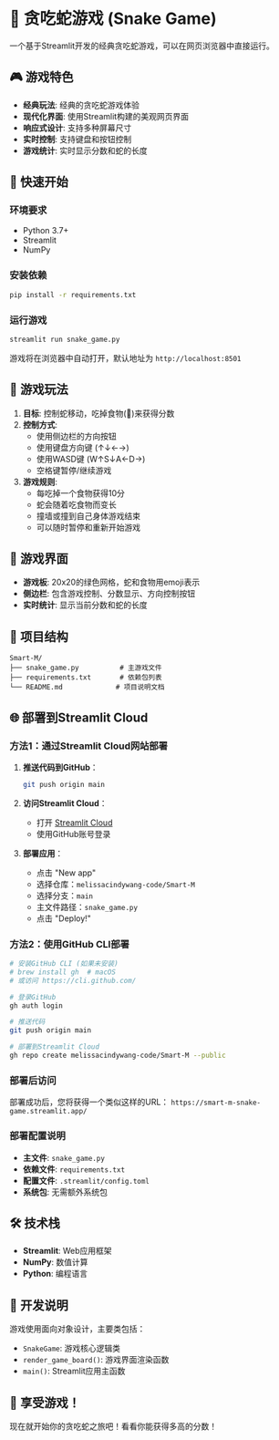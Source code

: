 # 🐍 贪吃蛇游戏 (Snake Game)

一个基于Streamlit开发的经典贪吃蛇游戏，可以在网页浏览器中直接运行。

## 🎮 游戏特色

- **经典玩法**: 经典的贪吃蛇游戏体验
- **现代化界面**: 使用Streamlit构建的美观网页界面
- **响应式设计**: 支持多种屏幕尺寸
- **实时控制**: 支持键盘和按钮控制
- **游戏统计**: 实时显示分数和蛇的长度

## 🚀 快速开始

### 环境要求

- Python 3.7+
- Streamlit
- NumPy

### 安装依赖

```bash
pip install -r requirements.txt
```

### 运行游戏

```bash
streamlit run snake_game.py
```

游戏将在浏览器中自动打开，默认地址为 `http://localhost:8501`

## 🎯 游戏玩法

1. **目标**: 控制蛇移动，吃掉食物(🍎)来获得分数
2. **控制方式**:
   - 使用侧边栏的方向按钮
   - 使用键盘方向键 (↑↓←→)
   - 使用WASD键 (W↑S↓A←D→)
   - 空格键暂停/继续游戏
3. **游戏规则**:
   - 每吃掉一个食物获得10分
   - 蛇会随着吃食物而变长
   - 撞墙或撞到自己身体游戏结束
   - 可以随时暂停和重新开始游戏

## 🎨 游戏界面

- **游戏板**: 20x20的绿色网格，蛇和食物用emoji表示
- **侧边栏**: 包含游戏控制、分数显示、方向控制按钮
- **实时统计**: 显示当前分数和蛇的长度

## 📁 项目结构

```
Smart-M/
├── snake_game.py          # 主游戏文件
├── requirements.txt       # 依赖包列表
└── README.md             # 项目说明文档
```

## 🌐 部署到Streamlit Cloud

### 方法1：通过Streamlit Cloud网站部署

1. **推送代码到GitHub**：
   ```bash
   git push origin main
   ```

2. **访问Streamlit Cloud**：
   - 打开 [Streamlit Cloud](https://share.streamlit.io/)
   - 使用GitHub账号登录

3. **部署应用**：
   - 点击 "New app"
   - 选择仓库：`melissacindywang-code/Smart-M`
   - 选择分支：`main`
   - 主文件路径：`snake_game.py`
   - 点击 "Deploy!"

### 方法2：使用GitHub CLI部署

```bash
# 安装GitHub CLI (如果未安装)
# brew install gh  # macOS
# 或访问 https://cli.github.com/

# 登录GitHub
gh auth login

# 推送代码
git push origin main

# 部署到Streamlit Cloud
gh repo create melissacindywang-code/Smart-M --public
```

### 部署后访问

部署成功后，您将获得一个类似这样的URL：
`https://smart-m-snake-game.streamlit.app/`

### 部署配置说明

- **主文件**: `snake_game.py`
- **依赖文件**: `requirements.txt`
- **配置文件**: `.streamlit/config.toml`
- **系统包**: 无需额外系统包

## 🛠️ 技术栈

- **Streamlit**: Web应用框架
- **NumPy**: 数值计算
- **Python**: 编程语言

## 📝 开发说明

游戏使用面向对象设计，主要类包括：

- `SnakeGame`: 游戏核心逻辑类
- `render_game_board()`: 游戏界面渲染函数
- `main()`: Streamlit应用主函数

## 🎉 享受游戏！

现在就开始你的贪吃蛇之旅吧！看看你能获得多高的分数！
